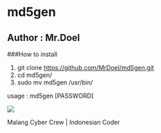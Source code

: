 # md5gen
## Author : Mr.Doel
###How to install 
1. git clone https://github.com/MrDoel/md5gen.git
2. cd md5gen/
3. sudo mv md5gen /usr/bin/

usage : md5gen [PASSWORD]

![](http://i60.tinypic.com/2my47kg.jpg)


Malang Cyber Crew | Indonesian Coder
